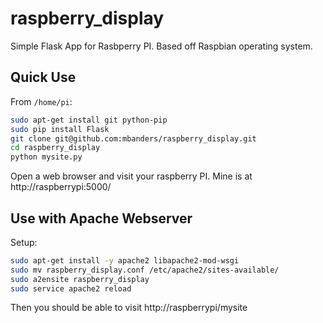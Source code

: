 # raspberry_display
Simple Flask App for Rasbperry PI. Based off Raspbian operating system.

Quick Use
---------
From `/home/pi`:
```sh
sudo apt-get install git python-pip
sudo pip install Flask
git clone git@github.com:mbanders/raspberry_display.git
cd raspberry_display
python mysite.py
```

Open a web browser and visit your raspberry PI.  Mine is at http://raspberrypi:5000/

Use with Apache Webserver
-------------------------
Setup:
```sh
sudo apt-get install -y apache2 libapache2-mod-wsgi
sudo mv raspberry_display.conf /etc/apache2/sites-available/
sudo a2ensite raspberry_display
sudo service apache2 reload
```

Then you should be able to visit http://raspberrypi/mysite
